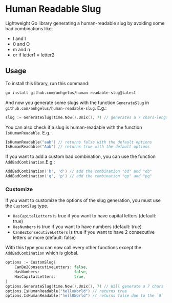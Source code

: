 # Human Readable Slug

Lightweight Go library generating a human-readable slug by avoiding some bad combinations like:
- I and l
- 0 and O
- m and n
- or if letter1 = letter2

## Usage

To install this library, run this command:
```bash
go install github.com/anhgelus/human-readable-slug@latest
```

And now you generate some slugs with the function `GenerateSlug` in `github.com/anhgelus/human-readable-slug`. E.g.:
```go
slug := GenerateSlug(time.Now().Unix(), 7) // generates a 7 chars-length slug with the current timestamp as seed 
```

You can also check if a slug is human-readable with the function `IsHumanReadable`. E.g.:
```go
IsHumanReadable("aab") // returns false with the default options
IsHumanReadable("Aab") // returns true with the default options
```

If you want to add a custom bad combination, you can use the function `AddBadCombination`.E.g.:
```go
AddBadCombination('b', 'd') // add the combination "bd" and "db"
AddBadCombination('q', 'p') // add the combination "qp" and "pq"
```
### Customize
If you want to customize the options of the slug generation, you must use the `CustomSlug` type.
- `HasCapitalLetters` is true if you want to have capital letters (default: true)
- `HasNumbers` is true if you want to have numbers (default: true)
- `CanBe2ConsecutiveLetters` is true if you want to have 2 consecutive letters or more (default: false)

With this type you can now call every other functions except the `AddBadCombination` which is global.
```go
options := CustomSlug{
    CanBe2ConsecutiveLetters: false,
    HasNumbers:               false,
    HasCapitalLetters:        true,
}
options.GenerateSlug(time.Now().Unix(), 7) // Will generate a 7 chars length slug without numbers
options.IsHumanReadable("helloWorld") // returns true
options.IsHumanReadable("hell0World") // returns false due to the `0`
```
